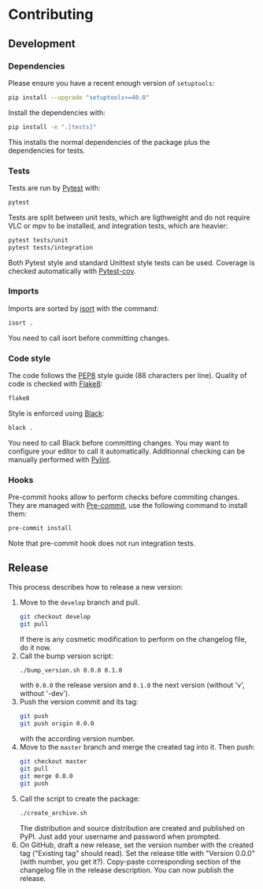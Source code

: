 # Contributing

## Development

### Dependencies

Please ensure you have a recent enough version of `setuptools`:

```sh
pip install --upgrade "setuptools>=40.0"
```

Install the dependencies with:

```sh
pip install -e ".[tests]"
```

This installs the normal dependencies of the package plus the dependencies for tests.

### Tests

Tests are run by [Pytest](https://docs.pytest.org/en/stable/) with:

```sh
pytest
```

Tests are split between unit tests, which are ligthweight and do not require VLC or mpv to be installed, and integration tests, which are heavier:

```sh
pytest tests/unit
pytest tests/integration
```

Both Pytest style and standard Unittest style tests can be used.
Coverage is checked automatically with [Pytest-cov](https://pypi.org/project/pytest-cov/).

### Imports

Imports are sorted by [isort](https://pycqa.github.io/isort/) with the command:

```sh
isort .
```

You need to call isort before committing changes.

### Code style

The code follows the [PEP8](https://www.python.org/dev/peps/pep-0008/) style guide (88 characters per line).
Quality of code is checked with [Flake8](https://pypi.org/project/flake8/):

```sh
flake8
```

Style is enforced using [Black](https://github.com/ambv/black):

```sh
black .
```

You need to call Black before committing changes.
You may want to configure your editor to call it automatically.
Additionnal checking can be manually performed with [Pylint](https://www.pylint.org/).

### Hooks

Pre-commit hooks allow to perform checks before commiting changes.
They are managed with [Pre-commit](https://pre-commit.com/), use the following command to install them:

```sh
pre-commit install
```

Note that pre-commit hook does not run integration tests.

## Release

This process describes how to release a new version:

1. Move to the `develop` branch and pull.
   ```sh
   git checkout develop
   git pull
   ```
   If there is any cosmetic modification to perform on the changelog file, do it now.
2. Call the bump version script:
   ```sh
   ./bump_version.sh 0.0.0 0.1.0
   ```
   with `0.0.0` the release version and `0.1.0` the next version (without 'v', without '-dev').
3. Push the version commit and its tag:
   ```sh
   git push
   git push origin 0.0.0
   ```
   with the according version number.
4. Move to the `master` branch and merge the created tag into it.
   Then push:
   ```sh
   git checkout master
   git pull
   git merge 0.0.0
   git push
   ```
5. Call the script to create the package:
   ```sh
   ./create_archive.sh
   ```
   The distribution and source distribution are created and published on PyPI.
   Just add your username and password when prompted.
6. On GitHub, draft a new release, set the version number with the created tag ("Existing tag" should read).
   Set the release title with "Version 0.0.0" (with number, you get it?).
   Copy-paste corresponding section of the changelog file in the release description.
   You can now publish the release.
